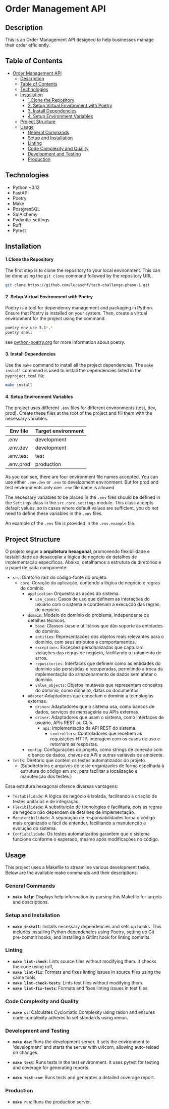 # Order Management API

## Description

This is an Order Management API designed to help businesses manage their order efficiently.

## Table of Contents

<!-- TOC -->
* [Order Management API](#order-management-api)
  * [Description](#description)
  * [Table of Contents](#table-of-contents)
  * [Technologies](#technologies)
  * [Installation](#installation)
      * [1.Clone the Repository](#1clone-the-repository)
      * [2. Setup Virtual Environment with Poetry](#2-setup-virtual-environment-with-poetry)
      * [3. Install Dependencies](#3-install-dependencies)
      * [4. Setup Environment Variables](#4-setup-environment-variables)
  * [Project Structure](#project-structure)
  * [Usage](#usage)
    * [General Commands](#general-commands)
    * [Setup and Installation](#setup-and-installation)
    * [Linting](#linting)
    * [Code Complexity and Quality](#code-complexity-and-quality)
    * [Development and Testing](#development-and-testing)
    * [Production](#production)
<!-- TOC -->

## Technologies

* Python ~3.12
* FastAPI
* Poetry
* Make
* PostgresSQL
* SqlAlchemy
* Pydantic-settings
* Ruff
* Pytest

## Installation

#### 1.Clone the Repository

The first step is to clone the repository to your local environment.
This can be done using the `git clone` command followed by the repository URL.

```bash
git clone https://github.com/lucaschf/tech-challenge-phase-1.git
```

#### 2. Setup Virtual Environment with Poetry

Poetry is a tool for dependency management and packaging in Python.
Ensure that Poetry is installed on your system.
Then, create a virtual environment for the project using the command.

```bash
poetry env use 3.1*.*
poetry shell
```

see [python-poetry.org](https://python-poetry.org/docs/configuration/) for more information
about poetry.

#### 3. Install Dependencies

Use the `make` command to install all the project dependencies.
The `make install` command is used to install the dependencies listed in the `pyproject.toml` file.

```bash 
make install
```

#### 4. Setup Environment Variables

The project uses different `.env` files for different environments (test, dev, prod).
Create these files at the root of the project and fill them with the necessary variables.

| Env file  | Target environment |
|-----------|--------------------|
| .env      | development        |
| .env.dev  | development        |
| .env.test | test               |
| .env.prod | production         |

As you can see, there are four environment file names accepted.
You can use either `.env.dev` or `.env` to development environment.
But for prod and test environments only one `.env` file name is allowed

The necessary variables
to be placed in the `.env` files should be defined in the `Settings` class in
the `src.core.settings` module.
This class accepts default values, so in cases where default values are sufficient, you do not
need to define these variables in the `.env` files.

An example of the `.env` file is provided in the `.env.example` file.

## Project Structure

O projeto segue a **arquitetura hexagonal**, promovendo flexibilidade e testabilidade ao desacoplar
a lógica de negócio de detalhes de implementação específicos.
Abaixo, detalhamos a estrutura de diretórios e o papel de cada componente:

- `src`: Diretório raiz do código-fonte do projeto.
    - `core`: Coração da aplicação, contendo a lógica de negócio e regras do domínio.
        - `application` Orquestra as ações do sistema.
            - `use_cases`: Casos de uso que definem as interações do usuário com o sistema e
              coordenam a execução das regras de negócio.
        - `domain`: Modelo do domínio do problema, independente de detalhes técnicos.
            - `base`:  Classes-base e utilitários que dão suporte às entidades do domínio.
            - `entities`: Representações dos objetos reais relevantes para o domínio, com seus
              atributos e comportamentos.
            - `exceptions`: Exceções personalizadas que capturam violações das regras de negócio,
              facilitando o tratamento de erros.
            - `repositories`: Interfaces que definem como as entidades do domínio são persistidas e
              recuperadas, permitindo a troca da implementação do armazenamento de dados sem afetar
              o domínio.
            - `value_objects`: Objetos imutáveis que representam conceitos do domínio, como
              dinheiro,
              datas ou documentos.
        - `adapter`:Adaptadores que conectam o domínio a tecnologias externas.
            - `driven`: Adaptadores que o sistema usa, como bancos de dados, serviços de mensageiria
              ou APIs externas.
            - `driver`: Adaptadores que usam o sistema, como interfaces de usuário, APIs REST ou
              CLIs.
                - `api`: Implementação da API REST do sistema.
                    - `controllers`: Controladores que recebem as requisições HTTP, interagem com os
                      casos de uso e retornam as respostas.
        - `config`: Configurações do projeto, como strings de conexão com o banco de dados, chaves
          de API e outras variáveis de ambiente.
- `tests`: Diretório que contém os testes automatizados do projeto.
    - (Subdiretórios e arquivos de teste organizados de forma espelhada à estrutura do código em
      src, para facilitar a localização e manutenção dos testes.)

Essa estrutura hexagonal oferece diversas vantagens:

- `Testabilidade`: A lógica de negócio é isolada, facilitando a criação de testes unitários e de
  integração.
- `Flexibilidade`: A substituição de tecnologias é facilitada, pois as regras de negócio não
  dependem de detalhes de implementação.
- `Manutenibilidade`: A separação de responsabilidades torna o código mais organizado e fácil de
  entender, facilitando a manutenção e evolução do sistema.
- `Confiabilidade`: Os testes automatizados garantem que o sistema funcione conforme o esperado,
  mesmo após modificações no código.

## Usage

This project uses a Makefile to streamline various development tasks.
Below are the available make commands and their descriptions:

### General Commands

- **`make help`**: Displays help information by parsing this Makefile for targets and descriptions.

### Setup and Installation

- **`make install`**: Installs necessary dependencies and sets up hooks.
  This includes installing Python dependencies using Poetry,
  setting up Git pre-commit hooks, and installing a Gitlint hook for linting commits.

### Linting

- **`make lint-check`**: Lints source files without modifying them.
  It checks the code using ruff,
- **`make lint-fix`**: Formats and fixes linting issues in source files using the same tools.
- **`make lint-check-tests`**: Lints test files without modifying them.
- **`make lint-fix-tests`**: Formats and fixes linting issues in test files.

### Code Complexity and Quality

- **`make cc`**: Calculates Cyclomatic Complexity using radon and ensures code complexity adheres to
  set standards using xenon.

### Development and Testing

- **`make dev`**: Runs the development server.
  It sets the environment to 'development' and starts
  the server with uvicorn, allowing auto-reload on changes.

- **`make test`**: Runs tests in the test environment.
  It uses pytest for testing and coverage for
  generating reports.

- **`make test-cov`**: Runs tests and generates a detailed coverage report.

### Production

- **`make run`**: Runs the production server.
